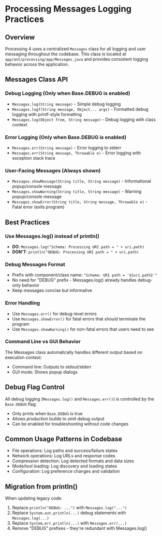 # Processing Messages Logging Practices

## Overview
Processing 4 uses a centralized `Messages` class for all logging and user messaging throughout the codebase. This class is located at `app/ant/processing/app/Messages.java` and provides consistent logging behavior across the application.

## Messages Class API

### Debug Logging (Only when Base.DEBUG is enabled)
- `Messages.log(String message)` - Simple debug logging
- `Messages.logf(String message, Object... args)` - Formatted debug logging with printf-style formatting
- `Messages.log(Object from, String message)` - Debug logging with class context

### Error Logging (Only when Base.DEBUG is enabled)
- `Messages.err(String message)` - Error logging to stderr
- `Messages.err(String message, Throwable e)` - Error logging with exception stack trace

### User-Facing Messages (Always shown)
- `Messages.showMessage(String title, String message)` - Informational popup/console message
- `Messages.showWarning(String title, String message)` - Warning popup/console message
- `Messages.showError(String title, String message, Throwable e)` - Fatal error (exits program)

## Best Practices

### Use Messages.log() instead of println()
- **DO**: `Messages.log("Schema: Processing URI path = " + uri.path)`
- **DON'T**: `println("DEBUG: Processing URI path = " + uri.path)`

### Debug Messages Format
- Prefix with component/class name: `"Schema: URI path = '${uri.path}'"`
- No need for "DEBUG" prefix - Messages.log() already handles debug-only behavior
- Keep messages concise but informative

### Error Handling
- Use `Messages.err()` for debug-level errors
- Use `Messages.showError()` for fatal errors that should terminate the program
- Use `Messages.showWarning()` for non-fatal errors that users need to see

### Command Line vs GUI Behavior
The Messages class automatically handles different output based on execution context:
- Command line: Outputs to stdout/stderr
- GUI mode: Shows popup dialogs

## Debug Flag Control
All debug logging (`Messages.log()` and `Messages.err()`) is controlled by the `Base.DEBUG` flag:
- Only prints when `Base.DEBUG` is true
- Allows production builds to omit debug output
- Can be enabled for troubleshooting without code changes

## Common Usage Patterns in Codebase
- File operations: Log paths and success/failure states
- Network operations: Log URLs and response codes
- Compression detection: Log detected formats and data sizes
- Mode/tool loading: Log discovery and loading states
- Configuration: Log preference changes and validation

## Migration from println()
When updating legacy code:
1. Replace `println("DEBUG: ...")` with `Messages.log("...")`
2. Replace `System.out.println(...)` debug statements with `Messages.log(...)`
3. Replace `System.err.println(...)` with `Messages.err(...)`
4. Remove "DEBUG" prefixes - they're redundant with Messages.log()
